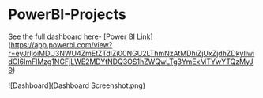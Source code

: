 # PowerBI-Projects



See the full dashboard here- [Power BI Link] (https://app.powerbi.com/view?r=eyJrIjoiMDU3NWU4ZmEtZTdlZi00NGU2LThmNzAtMDhiZjUxZjdhZDkyIiwidCI6ImFlMzg1NGFjLWE2MDYtNDQ3OS1hZWQwLTg3YmExMTYwYTQzMyJ9)

![Dashboard](Dashboard Screenshot.png)
